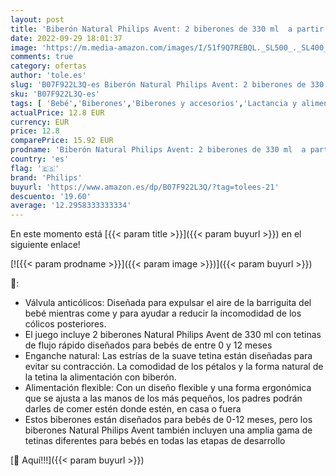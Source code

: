 ```yaml
---
layout: post
title: 'Biberón Natural Philips Avent: 2 biberones de 330 ml  a partir de los 6 meses  modelo SCF036/27 '
date: 2022-09-29 18:01:37
image: 'https://m.media-amazon.com/images/I/51f9Q7REBQL._SL500_._SL400_.jpg'
comments: true
category: ofertas
author: 'tole.es'
slug: 'B07F922L3Q-es Biberón Natural Philips Avent: 2 biberones de 330 ml a...'
sku: 'B07F922L3Q-es'
tags: [ 'Bebé','Biberones','Biberones y accesorios','Lactancia y alimentación','biberones','biberón','philips','🇪🇸', ]
actualPrice: 12.8 EUR
currency: EUR
price: 12.8
comparePrice: 15.92 EUR
prodname: 'Biberón Natural Philips Avent: 2 biberones de 330 ml  a partir de los 6 meses  modelo SCF036/27 '
country: 'es'
flag: '🇪🇸'
brand: 'Philips'
buyurl: 'https://www.amazon.es/dp/B07F922L3Q/?tag=tolees-21'
descuento: '19.60'
average: '12.2958333333334'
---
```


En este momento está [{{< param title >}}]({{< param buyurl >}}) en el siguiente enlace!

[![{{< param prodname >}}]({{< param image >}})]({{< param buyurl >}})

🔎:

- Válvula anticólicos: Diseñada para expulsar el aire de la barriguita del bebé mientras come y para ayudar a reducir la incomodidad de los cólicos posteriores.
- El juego incluye 2 biberones Natural Philips Avent de 330 ml con tetinas de flujo rápido diseñados para bebés de entre 0 y 12 meses
- Enganche natural: Las estrías de la suave tetina están diseñadas para evitar su contracción. La comodidad de los pétalos y la forma natural de la tetina la alimentación con biberón.
- Alimentación flexible: Con un diseño flexible y una forma ergonómica que se ajusta a las manos de los más pequeños, los padres podrán darles de comer estén donde estén, en casa o fuera
- Estos biberones están diseñados para bebés de 0-12 meses, pero los biberones Natural Philips Avent también incluyen una amplia gama de tetinas diferentes para bebés en todas las etapas de desarrollo

[🛒 Aquí!!!]({{< param buyurl >}})

